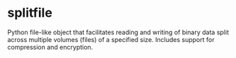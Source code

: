 # splitfile
Python file-like object that facilitates reading and writing of binary data split across multiple volumes (files) of a specified size. Includes support for compression and encryption.
